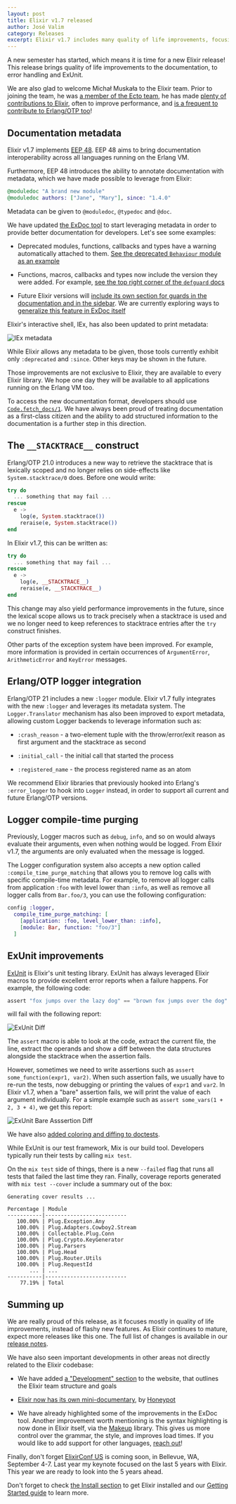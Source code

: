 ```yaml
---
layout: post
title: Elixir v1.7 released
author: José Valim
category: Releases
excerpt: Elixir v1.7 includes many quality of life improvements, focusing on documentation, Logger and ExUnit, as well as a new Elixir team member!
---
```


A new semester has started, which means it is time for a new Elixir release! This release brings quality of life improvements to the documentation, to error handling and ExUnit.

We are also glad to welcome Michał Muskała to the Elixir team. Prior to joining the team, he was [a member of the Ecto team](https://github.com/elixir-ecto/ecto), he has made [plenty of contributions to Elixir](https://github.com/elixir-lang/elixir/pulls?utf8=%E2%9C%93&q=is%3Apr+author%3Amichalmuskala), often to improve performance, and [is a frequent to contribute to Erlang/OTP too](https://github.com/erlang/otp/pulls?utf8=%E2%9C%93&q=is%3Apr+author%3Amichalmuskala)!

## Documentation metadata

Elixir v1.7 implements [EEP 48](http://erlang.org/eep/eeps/eep-0048.html). EEP 48 aims to bring documentation interoperability across all languages running on the Erlang VM.

Furthermore, EEP 48 introduces the ability to annotate documentation with metadata, which we have made possible to leverage from Elixir:

```elixir
@moduledoc "A brand new module"
@moduledoc authors: ["Jane", "Mary"], since: "1.4.0"
```

Metadata can be given to `@moduledoc`, `@typedoc` and `@doc`.

We have updated [the ExDoc tool](https://github.com/elixir-lang/ex_doc) to start leveraging metadata in order to provide better documentation for developers. Let's see some examples:

  * Deprecated modules, functions, callbacks and types have a warning automatically attached to them. [See the deprecated `Behaviour` module as an example](https://hexdocs.pm/elixir/Behaviour.html)

  * Functions, macros, callbacks and types now include the version they were added. For example, [see the top right corner of the `defguard` docs](https://hexdocs.pm/elixir/Kernel.html#defguard/1)

  * Future Elixir versions will [include its own section for guards in the documentation and in the sidebar](https://hexdocs.pm/elixir/master/Kernel.html#guards). We are currently exploring ways to [generalize this feature in ExDoc itself](https://github.com/elixir-lang/ex_doc/issues/876)

Elixir's interactive shell, IEx, has also been updated to print metadata:

![IEx metadata](/images/contents/iex-metadata.png)

While Elixir allows any metadata to be given, those tools currently exhibit only `:deprecated` and `:since`. Other keys may be shown in the future.

Those improvements are not exclusive to Elixir, they are available to every Elixir library. We hope one day they will be available to all applications running on the Erlang VM too.

To access the new documentation format, developers should use [`Code.fetch_docs/1`](https://hexdocs.pm/elixir/Code.html#fetch_docs/1). We have always been proud of treating documentation as a first-class citizen and the ability to add structured information to the documentation is a further step in this direction.

## The `__STACKTRACE__` construct

Erlang/OTP 21.0 introduces a new way to retrieve the stacktrace that is lexically scoped and no longer relies on side-effects like `System.stacktrace/0` does. Before one would write:

```elixir
try do
  ... something that may fail ...
rescue
  e ->
    log(e, System.stacktrace())
    reraise(e, System.stacktrace())
end
```

In Elixir v1.7, this can be written as:

```elixir
try do
  ... something that may fail ...
rescue
  e ->
    log(e, __STACKTRACE__)
    reraise(e, __STACKTRACE__)
end
```

This change may also yield performance improvements in the future, since the lexical scope allows us to track precisely when a stacktrace is used and we no longer need to keep references to stacktrace entries after the `try` construct finishes.

Other parts of the exception system have been improved. For example, more information is provided in certain occurrences of `ArgumentError`, `ArithmeticError` and `KeyError` messages.

## Erlang/OTP logger integration

Erlang/OTP 21 includes a new `:logger` module. Elixir v1.7 fully integrates with the new `:logger` and leverages its metadata system. The `Logger.Translator` mechanism has also been improved to export metadata, allowing custom Logger backends to leverage information such as:

  * `:crash_reason` - a two-element tuple with the throw/error/exit reason as first argument and the stacktrace as second

  * `:initial_call` - the initial call that started the process

  * `:registered_name` - the process registered name as an atom

We recommend Elixir libraries that previously hooked into Erlang's `:error_logger` to hook into `Logger` instead, in order to support all current and future Erlang/OTP versions.

## Logger compile-time purging

Previously, Logger macros such as `debug`, `info`, and so on would always evaluate their arguments, even when nothing would be logged. From Elixir v1.7, the arguments are only evaluated when the message is logged.

The Logger configuration system also accepts a new option called `:compile_time_purge_matching` that allows you to remove log calls with specific compile-time metadata. For example, to remove all logger calls from application `:foo` with level lower than `:info`, as well as remove all logger calls from `Bar.foo/3`, you can use the following configuration:

```elixir
config :logger,
  compile_time_purge_matching: [
    [application: :foo, level_lower_than: :info],
    [module: Bar, function: "foo/3"]
  ]
```

## ExUnit improvements

[ExUnit](https://hexdocs.pm/ex_unit/) is Elixir's unit testing library. ExUnit has always leveraged Elixir macros to provide excellent error reports when a failure happens. For example, the following code:

```elixir
assert "fox jumps over the lazy dog" == "brown fox jumps over the dog"
```

will fail with the following report:

![ExUnit Diff](/images/contents/exunit-diff.png)

The `assert` macro is able to look at the code, extract the current file, the line, extract the operands and show a diff between the data structures alongside the stacktrace when the assertion fails.

However, sometimes we need to write assertions such as `assert some_function(expr1, var2)`. When such assertion fails, we usually have to re-run the tests, now debugging or printing the values of `expr1` and `var2`. In Elixir v1.7, when a "bare" assertion fails, we will print the value of each argument individually. For a simple example such as `assert some_vars(1 + 2, 3 + 4)`, we get this report:

![ExUnit Bare Asssertion Diff](/images/contents/exunit-bare-assertion-diff.png)

We have also [added coloring and diffing to doctests](https://hexdocs.pm/ex_unit/ExUnit.DocTest.html#content).

While ExUnit is our test framework, Mix is our build tool. Developers typically run their tests by calling `mix test`.

On the `mix test` side of things, there is a new `--failed` flag that runs all tests that failed the last time they ran. Finally, coverage reports generated with `mix test --cover` include a summary out of the box:

```
Generating cover results ...

Percentage | Module
-----------|--------------------------
   100.00% | Plug.Exception.Any
   100.00% | Plug.Adapters.Cowboy2.Stream
   100.00% | Collectable.Plug.Conn
   100.00% | Plug.Crypto.KeyGenerator
   100.00% | Plug.Parsers
   100.00% | Plug.Head
   100.00% | Plug.Router.Utils
   100.00% | Plug.RequestId
       ... | ...
-----------|--------------------------
    77.19% | Total
```

## Summing up

We are really proud of this release, as it focuses mostly in quality of life improvements, instead of flashy new features. As Elixir continues to mature, expect more releases like this one. The full list of changes is available in our [release notes](https://github.com/elixir-lang/elixir/releases/tag/v1.7.0).

We have also seen important developments in other areas not directly related to the Elixir codebase:

  * We have added [a "Development" section](https://elixir-lang.org/development.html) to the website, that outlines the Elixir team structure and goals

  * [Elixir now has its own mini-documentary](http://doc.honeypot.io/elixir-documentary-2018/), by [Honeypot](https://www.honeypot.io/)

  * We have already highlighted some of the improvements in the ExDoc tool. Another improvement worth mentioning is the syntax highlighting is now done in Elixir itself, via the [Makeup](https://github.com/tmbb/makeup) library. This gives us more control over the grammar, the style, and improves load times. If you would like to add support for other languages, [reach out](https://github.com/tmbb/makeup)!

Finally, don't forget [ElixirConf US](https://elixirconf.com/) is coming soon, in Bellevue, WA, September 4-7. Last year my keynote focused on the last 5 years with Elixir. This year we are ready to look into the 5 years ahead.

Don't forget to check [the Install section](/install.html) to get Elixir installed and our [Getting Started guide](http://elixir-lang.org/getting-started/introduction.html) to learn more.
